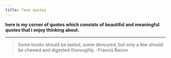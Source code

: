 ```yaml
---
title: fave quotes
---
```


**here is my corner of quotes which consists of beautiful and meaningful quotes that i enjoy thinking about.**   

---

> Some books should be tasted, some devoured, but only a few should be chewed and digested thoroughly.
-Francis Bacon





<!-- ![]({{site.baseurl}}/images/ursulakleguin.png)

![]({{site.baseurl}}/images/cslewis.jpg)

![]({{site.baseurl}}/images/alexiscarrel.jpg)

![]({{site.baseurl}}/images/bernardshaw.jpg)

![]({{site.baseurl}}/images/jeffreycranor.jpg)

![]({{site.baseurl}}/images/aubreydegrey.jpg)

![]({{site.baseurl}}/images/nathanielhawthorne.jpg)

![]({{site.baseurl}}/images/wernhervonbraun.jpg) -->
